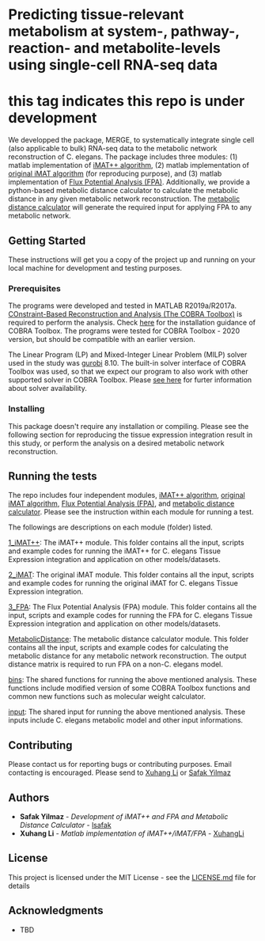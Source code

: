 # Predicting tissue-relevant metabolism at system-, pathway-, reaction- and metabolite-levels using single-cell RNA-seq data
# this tag indicates this repo is under development
We developped the package, MERGE, to systematically integrate single cell (also applicable to bulk) RNA-seq data to the metabolic network reconstruction of C. elegans. The package includes three modules: (1) matlab implementation of [iMAT++ algorithm](1_iMAT++), (2) matlab implementation of [original iMAT algorithm](2_iMAT) (for reproducing purpose), and (3) matlab implementation of [Flux Potential Analysis (FPA)](3_FPA). Additionally, we provide a python-based metabolic distance calculator to calculate the metabolic distance in any given metabolic network reconstruction. The [metabolic distance calculator](MetabolicDistance) will generate the required input for applying FPA to any metabolic network. 

## Getting Started

These instructions will get you a copy of the project up and running on your local machine for development and testing purposes.

### Prerequisites

The programs were developed and tested in MATLAB R2019a/R2017a. [COnstraint-Based Reconstruction and Analysis (The COBRA Toolbox)](https://opencobra.github.io/cobratoolbox/stable/) is required to perform the analysis. Check [here](https://opencobra.github.io/cobratoolbox/stable/installation.html) for the installation guidance of COBRA Toolbox. The programs were tested for COBRA Toolbox - 2020 version, but should be compatible with an earlier version. 

The Linear Program (LP) and Mixed-Integer Linear Problem (MILP) solver used in the study was [gurobi](http://gurobi.com) 8.10. The built-in solver interface of COBRA Toolbox was used, so that we expect our program to also work with other supported solver in COBRA Toolbox. Please [see here](https://opencobra.github.io/cobratoolbox/stable/installation.html#solver-installation) for furter information about solver availability. 

### Installing

This package doesn't require any installation or compiling. Please see the following section for reproducing the tissue expression integration result in this study, or perform the analysis on a desired metabolic network reconstruction. 

## Running the tests

The repo includes four independent modules, [iMAT++ algorithm](1_iMAT++), [original iMAT algorithm](2_iMAT), [Flux Potential Analysis (FPA)](3_FPA), and [metabolic distance calculator](MetabolicDistance). Please see the instruction within each module for running a test.

The followings are descriptions on each module (folder) listed.

[1_iMAT++](1_iMAT++): The iMAT++ module. This folder contains all the input, scripts and example codes for running the iMAT++ for C. elegans Tissue Expression integration and application on other models/datasets. 

[2_iMAT](2_iMAT): The original iMAT module. This folder contains all the input, scripts and example codes for running the original iMAT for C. elegans Tissue Expression integration. 

[3_FPA](3_FPA): The Flux Potential Analysis (FPA) module. This folder contains all the input, scripts and example codes for running the FPA for C. elegans Tissue Expression integration and application on other models/datasets. 

[MetabolicDistance](MetabolicDistance): The metabolic distance calculator module. This folder contains all the input, scripts and example codes for calculating the metabolic distance for any metabolic network reconstruction. The output distance matrix is required to run FPA on a non-C. elegans model.

[bins](bins): The shared functions for running the above mentioned analysis. These functions include modified version of some COBRA Toolbox functions and common new functions such as molecular weight calculator.

[input](input): The shared input for running the above mentioned analysis. These inputs include C. elegans metabolic model and other input informations.


## Contributing

Please contact us for reporting bugs or contributing purposes. Email contacting is encouraged. Please send to [Xuhang Li](mailto:xuhang.li@umassmed.edu) or [Safak Yilmaz](mailto:lutfu.yilmaz@umassmed.edu)


## Authors

* **Safak Yilmaz** - *Development of iMAT++ and FPA and Metabolic Distance Calculator* - [lsafak](https://github.com/lsafak)
* **Xuhang Li** - *Matlab implementation of iMAT++/iMAT/FPA* - [XuhangLi](https://github.com/XuhangLi)

## License

This project is licensed under the MIT License - see the [LICENSE.md](LICENSE.md) file for details

## Acknowledgments

* TBD
